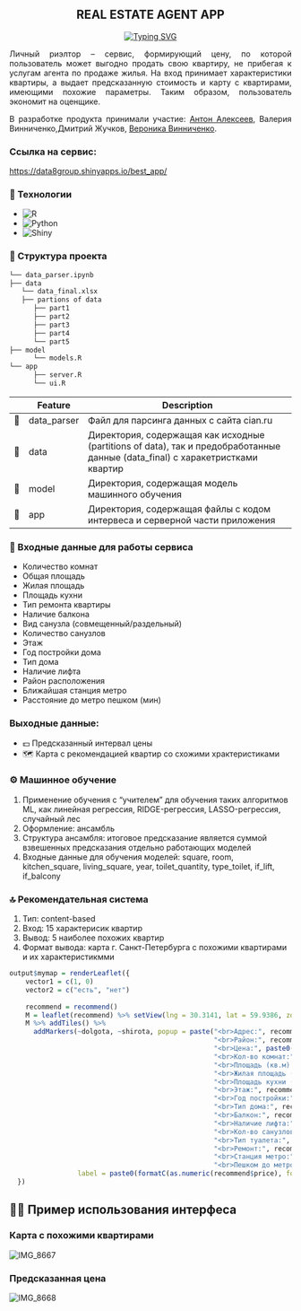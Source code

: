 <h2 align = center>REAL ESTATE AGENT APP</h2>
<p align = center><a href="https://git.io/typing-svg"><img src="https://readme-typing-svg.demolab.com?font=Pixelify+Sans&pause=1000&random=false&width=600&lines=%D0%A1%D0%B5%D1%80%D0%B2%D0%B8%D1%81+%D0%B4%D0%BB%D1%8F+%D0%BF%D1%80%D0%B5%D0%B4%D1%81%D0%BA%D0%B0%D0%B7%D0%B0%D0%BD%D0%B8%D1%8F+%D1%86%D0%B5%D0%BD%D1%8B+%D0%BF%D1%80%D0%BE%D0%B4%D0%B0%D0%B6%D0%B8+%D0%BA%D0%B2%D0%B0%D1%80%D1%82%D0%B8%D1%80%D1%8B" alt="Typing SVG" /></a></p>
<div align="justify">Личный риэлтор – сервис, формирующий цену, по которой пользователь может выгодно продать свою квартиру, не прибегая к услугам агента по продаже жилья. На вход принимает характеристики квартиры, а выдает предсказанную стоимость и карту с квартирами, имеющими похожие параметры. Таким образом, пользователь экономит на оценщике.
  
В разработке продукта принимали участие: <a href = "https://github.com/jinAntonik"> Антон Алексеев</a>, Валерия Винниченко</a>,Дмитрий Жучков, <a href = "https://github.com/veronikavinnichenko">Вероника Винниченко</a>.</div>

### Ссылка на сервис: 
https://data8group.shinyapps.io/best_app/


### 🔧 Технологии

* ![R](https://img.shields.io/badge/R-276DC3?style=plastic&logo=r&logoColor=white)
* ![Python](https://img.shields.io/badge/Python%20-%20white?style=plastic&logo=python&logoColor=yellow&color=%234682B4)
* ![Shiny](https://img.shields.io/badge/Shiny-8A2BE2)


### 📂 Структура проекта

```sh
└── data_parser.ipynb
├── data
   └── data_final.xlsx
   ├── partions of data
      ├── part1
      ├── part2
      ├── part3
      ├── part4
      └── part5
├── model
      └── models.R
└── app
      ├── server.R
      └── ui.R
```
|    |   Feature         | Description |
|----|-------------------|---------------------------------------------------------------|
| 📄 | data_parser    | Файл для парсинга данных с сайта cian.ru
| 📔 | data  |Директория, содержащая как исходные (partitions of data), так и предобработанные данные (data_final) с харакетристками квартир  |
| 📔 | model  | Директория, содержащая модель машинного обучения|
| 📔 | app |  Директория, содержащая файлы с кодом интервеса и серверной части приложения |


### 💽 Входные данные для работы сервиса

* Количество комнат
* Общая площадь
* Жилая площадь
* Площадь кухни
* Тип ремонта квартиры
* Наличие балкона
* Вид санузла (совмещенный/раздельный)
* Количество санузлов
* Этаж
* Год постройки дома
* Тип дома
* Наличие лифта
* Район расположения
* Ближайшая станция метро
* Расстояние до метро пешком (мин)


### Выходные данные:

* 💵 Предсказанный интервал цены
* 🗺️ Карта с рекомендацией квартир со схожими храктеристиками

### ⚙️ Машинное обучение

<ol>
  <li>Применение обучения с “учителем” для обучения таких алгоритмов ML, как линейная регрессия, RIDGE-регрессия, LASSO-регрессия, случайный лес</li>
  <li>Оформление: ансамбль</li>
  <li>Структура ансамбля: итоговое предсказание является суммой взвешенных предсказания отдельно работающих моделей</li>
  <li>Входные данные для обучения моделей: square, room, kitchen_square, living_square, year, toilet_quantity, type_toilet, if_lift, if_balcony</li>
</ol>

### 🔝 Рекомендательная система
<ol>
  <li>Тип: content-based</li>
  <li>Вход: 15 характерисик квартир</li>
  <li>Вывод: 5 наиболее похожих квартир</li>
  <li>Формат вывода: карта г. Санкт-Петербурга с похожими квартирами и их характеристикмми</li>
</ol>

```r
output$mymap = renderLeaflet({
    vector1 = c(1, 0)
    vector2 = c("есть", "нет")
    
    recommend = recommend()
    M = leaflet(recommend) %>% setView(lng = 30.3141, lat = 59.9386, zoom = 10)
    M %>% addTiles() %>%
      addMarkers(~dolgota, ~shirota, popup = paste("<br>Адрес:", recommend$addr,
                                                   "<br>Район:", recommend$district,
                                                   "<br>Цена:", paste0(formatC(as.numeric(recommend$price), format="f", digits=0, big.mark="'"), " ₽"),
                                                   "<br>Кол-во комнат:", recommend$rooms,
                                                   "<br>Площадь (кв.м):", recommend$square,
                                                   "<br>Жилая площадь (кв.м):", recommend$living_square,
                                                   "<br>Площадь кухни (кв.м):", recommend$kitchen_square,
                                                   "<br>Этаж:", recommend$floor,
                                                   "<br>Год постройки:", recommend$year,
                                                   "<br>Тип дома:", recommend$housetype,
                                                   "<br>Балкон:", recommend$if_balcony,
                                                   "<br>Наличие лифта:", recommend$if_lift,
                                                   "<br>Кол-во санузлов:", recommend$toilet_quantity,
                                                   "<br>Тип туалета:", recommend$type_toilet,
                                                   "<br>Ремонт:", recommend$remont,
                                                   "<br>Станция метро:", recommend$subway_TRUE,
                                                   "<br>Пешком до метро (мин):", recommend$subway_dist_peshkom_TRUE),
                 label = paste0(formatC(as.numeric(recommend$price), format="f", digits=0, big.mark="'"), " ₽"))
  })
```

## 👩‍💻 Пример использования интерфеса

### Карта с похожими квартирами
![IMG_8667](https://github.com/veronikavinnichenko/bum-s-bucket/assets/127980580/e2d36a00-ffa1-42eb-bea3-5d4d7d81f4fc)

### Предсказанная цена
![IMG_8668](https://github.com/veronikavinnichenko/bum-s-bucket/assets/127980580/62a72b8a-d0dd-44d6-8a2c-2bb354c5191b)

